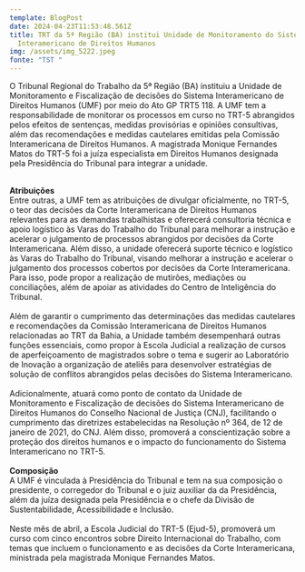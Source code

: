 ```yaml
---
template: BlogPost
date: 2024-04-23T11:53:48.561Z
title: TRT da 5ª Região (BA) institui Unidade de Monitoramento do Sistema
  Interamericano de Direitos Humanos
img: /assets/img_5222.jpeg
fonte: "TST "
---
```

O Tribunal Regional do Trabalho da 5ª Região (BA) instituiu a Unidade de Monitoramento e Fiscalização de decisões do Sistema Interamericano de Direitos Humanos (UMF) por meio do Ato GP TRT5 118. A UMF tem a responsabilidade de monitorar os processos em curso no TRT-5 abrangidos pelos efeitos de sentenças, medidas provisórias e opiniões consultivas, além das recomendações e medidas cautelares emitidas pela Comissão Interamericana de Direitos Humanos. A magistrada Monique Fernandes Matos do TRT-5 foi a juíza especialista em Direitos Humanos designada pela Presidência do Tribunal para integrar a unidade.

\
**Atribuições**\
Entre outras, a UMF tem as atribuições de divulgar oficialmente, no TRT-5, o teor das decisões da Corte Interamericana de Direitos Humanos relevantes para as demandas trabalhistas e oferecerá consultoria técnica e apoio logístico às Varas do Trabalho do Tribunal para melhorar a instrução e acelerar o julgamento de processos abrangidos por decisões da Corte Interamericana. Além disso, a unidade oferecerá suporte técnico e logístico às Varas do Trabalho do Tribunal, visando melhorar a instrução e acelerar o julgamento dos processos cobertos por decisões da Corte Interamericana. Para isso, pode propor a realização de mutirões, mediações ou conciliações, além de apoiar as atividades do Centro de Inteligência do Tribunal.\
\
Além de garantir o cumprimento das determinações das medidas cautelares e recomendações da Comissão Interamericana de Direitos Humanos relacionadas ao TRT da Bahia, a Unidade também desempenhará outras funções essenciais, como propor à Escola Judicial a realização de cursos de aperfeiçoamento de magistrados sobre o tema e sugerir ao Laboratório de Inovação a organização de ateliês para desenvolver estratégias de solução de conflitos abrangidos pelas decisões do Sistema Interamericano.\
\
Adicionalmente, atuará como ponto de contato da Unidade de Monitoramento e Fiscalização de decisões do Sistema Interamericano de Direitos Humanos do Conselho Nacional de Justiça (CNJ), facilitando o cumprimento das diretrizes estabelecidas na Resolução nº 364, de 12 de janeiro de 2021, do CNJ. Além disso, promoverá a conscientização sobre a proteção dos direitos humanos e o impacto do funcionamento do Sistema Interamericano no TRT-5.\
\
**Composição**\
A UMF é vinculada à Presidência do Tribunal e tem na sua composição o presidente, o corregedor do Tribunal e o juiz auxiliar da da Presidência, além da juíza designada pela Presidência e o chefe da Divisão de Sustentabilidade, Acessibilidade e Inclusão.\
\
Neste mês de abril, a Escola Judicial do TRT-5 (Ejud-5), promoverá um curso com cinco encontros sobre Direito Internacional do Trabalho, com temas que incluem o funcionamento e as decisões da Corte Interamericana, ministrada pela magistrada Monique Fernandes Matos.